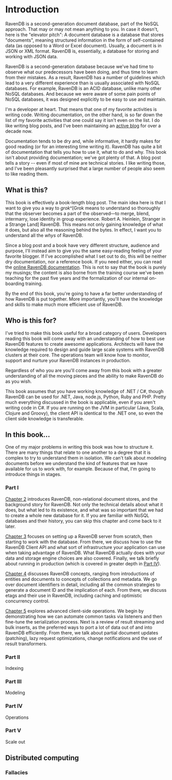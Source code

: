 
# Introduction

RavenDB is a second-generation document database, part of the NoSQL approach. That may or may not mean anything to you. In case it doesn't, here is the "elevator pitch": A document database is a database that stores "documents",  meaning structured information in the form of self-contained data (as opposed to a Word or Excel document). Usually, a document is in JSON or XML format. RavenDB is, essentially, a database for storing and working with JSON data.

RavenDB is a second-generation database because we've had time to observe what our predecessors have been doing, and thus time to learn from their mistakes. As a result, RavenDB has a number of guidelines which lead to a very different experience than is usually associated with NoSQL databases. For example, RavenDB is an ACID database, unlike many other NoSQL databases. And because we were aware of some pain points of NoSQL databases, it was designed explicitly to be easy to use and maintain.

I'm a developer at heart. That means that one of my favorite activities is writing code. Writing documentation, on the other hand, is so far down the list of my favorite activities that one could say it isn't even on the list. I do like writing blog posts, and I've been maintaining an [active blog](http://ayende.com/blog) for over a decade now.

Documentation tends to be dry and, while informative, it hardly makes for good reading (or for an interesting time writing it). RavenDB has quite a bit of documentation that tells you how to use it, what to do and why. This book isn't about providing documentation; we've got plenty of that. A blog post tells a story -- even if most of mine are technical stories. I like writing those, and I've been pleasantly surprised that a large number of people also seem to like reading them.

## What is this?

This book is effectively a book-length blog post. The main idea here is that I want to give you a way to _grok_^[Grok means to understand so thoroughly that the observer becomes a part of the observed—to merge, blend, intermarry, lose identity in group experience.  Robert A. Heinlein, Stranger in a Strange Land] RavenDB. This means not only gaining knowledge of what it does, but also all the reasoning behind the bytes. In effect, I want you to understand all the _whys_ of RavenDB.

Since a blog post and a book have very different structure, audience and purpose, I'll instead aim to give you the same easy-reading feeling of your favorite blogger. If I've accomplished what I set out to do, this will be neither dry documentation, nor a reference book. If you need either, you can read the [online RavenDB documentation](http://ravendb.net/docs). This is not to say that the book is purely my musings; the content is also borne from the training course we've been teaching for the past five years and the formalization of our internal on-boarding training.

By the end of this book, you're going to have a far better understanding of how RavenDB is put together. More importantly, you'll have the knowledge and skills to make much more efficient use of RavenDB.

## Who is this for?

I've tried to make this book useful for a broad category of users. Developers reading this book will come away with an understanding of how to best use RavenDB features to create awesome applications. Architects will have the knowledge required to design and guide large scale systems with RavenDB clusters at their core. The operations team will know how to monitor, support and nurture your RavenDB instances in production.

Regardless of who you are you'll come away from this book with a greater understanding of all the moving pieces and the ability to make RavenDB do as you wish.

This book assumes that you have working knowledge of .NET / C#, though RavenDB can be used for .NET, Java, node.js, Python, Ruby and PHP. Pretty much everything discussed in the book is applicable, even if you aren't writing code in C#. If you are running on the JVM in particular (Java, Scala, Clojure and Groovy), the client API is identical to the .NET one, so even the client side knowledge is transferable.

## In this book...

One of my major problems in writing this book was how to structure it. There are many things that relate to one another to a degree that it is complex to try to understand them in isolation. We can't talk about modeling documents before we understand the kind of features that we have available for us to work with, for example. Because of that, I'm going to introduce things in stages.

### Part I

[Chapter 2](#a-little-history) introduces RavenDB, non-relational document stores, and the background story for RavenDB. Not only the technical details about what it does, but what led to its existence, and what was so important that we had to create a whole new database for it. If you are familiar with NoSQL databases and their history, you can skip this chapter and come back to it later.

[Chapter 3](#zero-to-60-with-ravendb-from-installation-to-usage) focuses on setting up a RavenDB server from scratch, then starting to work with the database. From there, we discuss how to use the RavenDB Client API and what sort of infrastructure your application can use when taking advantage of RavenDB. What RavenDB actually does with your data and storage engine choices are also covered. Finally, we talk briefly about running in production (which is covered in greater depth in [Part IV](#part-iv)).

[Chapter 4](#ravendb-concepts) discusses RavenDB concepts, ranging from introductions of entities and documents to concepts of collections and metadata. We go over document identifiers in detail, including all the common strategies to generate a document ID and the implication of each. From there, we discuss etags and their use in RavenDB, including caching and optimistic concurrency control.

[Chapter 5](#advanced-client-api-usage) explores advanced client-side operations. We begin by demonstrating how we can automate common tasks via listeners and then fine-tune the serialization process. Next is a review of result streaming and bulk inserts, as the preferred ways to port a lot of data out of and into RavenDB efficiently. From there, we talk about partial document updates (patching), lazy request optimizations, change notifications and the use of result transformers.

### Part II

Indexing

### Part III

Modeling

### Part IV

Operations

### Part V

Scale out

## Distributed computing

### Fallacies
